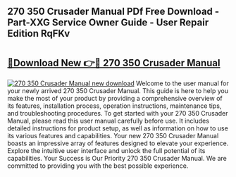## 270 350 Crusader Manual PDf Free Download - Part-XXG Service Owner Guide - User Repair Edition RqFKv

# <h2><a href="http://bc53123.oget.top/?id=270+350+Crusader+Manual">🔗Download New 👉🔴 270 350 Crusader Manual</a></h2>

[![270 350 Crusader Manual new download](https://i.imgur.com/5g1atiW.png)](http://bc53123.oget.top/?id=270+350+Crusader+Manual)
Welcome to the user manual for your newly arrived 270 350 Crusader Manual. This guide is here to help you make the most of your product by providing a comprehensive overview of its features, installation process, operation instructions, maintenance tips, and troubleshooting procedures. To get started with your 270 350 Crusader Manual, please read this user manual carefully before use. It includes detailed instructions for product setup, as well as information on how to use its various features and capabilities. Your new 270 350 Crusader Manual boasts an impressive array of features designed to elevate your experience. Explore the intuitive user interface and unlock the full potential of its capabilities. Your Success is Our Priority 270 350 Crusader Manual. We are committed to providing you with the best possible experience.
